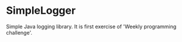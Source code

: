 # SimpleLogger
Simple Java logging library. It is first exercise of 'Weekly programming challenge'.
